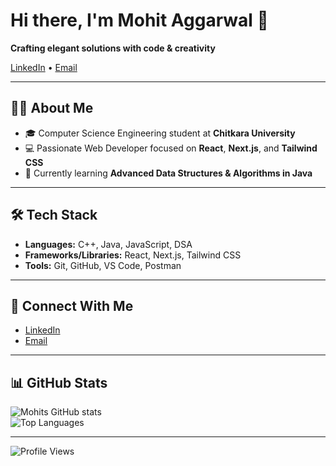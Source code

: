 # Hi there, I'm Mohit Aggarwal 👋  
**Crafting elegant solutions with code & creativity**

[LinkedIn](https://www.linkedin.com/in/mohit-aggarwal-79ab37350) • [Email](mailto:aggarwaljash1238@gmail.com)

---

## 👨‍💻 About Me

- 🎓 Computer Science Engineering student at **Chitkara University**
- 💻 Passionate Web Developer focused on **React**, **Next.js**, and **Tailwind CSS**
- 🌱 Currently learning **Advanced Data Structures & Algorithms in Java**

---

## 🛠 Tech Stack

- **Languages:** C++, Java, JavaScript, DSA 
- **Frameworks/Libraries:** React, Next.js, Tailwind CSS  
- **Tools:** Git, GitHub, VS Code, Postman

---

## 🤝 Connect With Me

- [LinkedIn](https://www.linkedin.com/in/mohit-aggarwal-79ab37350)  
- [Email](mailto:aggarwaljash1238@gmail.com)

---

## 📊 GitHub Stats

![Mohits GitHub stats](https://github-readme-stats.vercel.app/api?username=MohitAggarwal1104&show_icons=true&theme=radical)  
![Top Languages](https://github-readme-stats.vercel.app/api/top-langs/?username=MohitAggarwal1104&layout=compact&theme=radical)

---


![Profile Views](https://komarev.com/ghpvc/?username=MohitAggarwal1104&color=green)

<!---
Mohit_Aggarwal1104/Mohit_Aggarwal1104 is a ✨ special ✨ repository because its `README.md` (this file) appears on your GitHub profile.
You can click the Preview link to take a look at your changes.
--->
